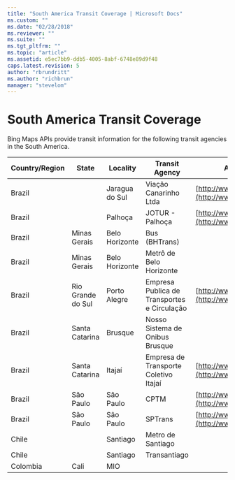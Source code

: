 ```yaml
---
title: "South America Transit Coverage | Microsoft Docs"
ms.custom: ""
ms.date: "02/28/2018"
ms.reviewer: ""
ms.suite: ""
ms.tgt_pltfrm: ""
ms.topic: "article"
ms.assetid: e5ec7bb9-ddb5-4005-8abf-6748e89d9f48
caps.latest.revision: 5
author: "rbrundritt"
ms.author: "richbrun"
manager: "stevelom"
---
```

# South America Transit Coverage
Bing Maps APIs provide transit information for the following transit agencies in the South America.  
  
|Country/Region|State|Locality|Transit Agency|Agency Website|  
|---------------------|-----------|--------------|--------------------|--------------------|  
|Brazil||Jaragua do Sul|Viação Canarinho Ltda|[http://www.canarinho.com.br](http://www.canarinho.com.br)|  
|Brazil||Palhoça|JOTUR - Palhoça|[http://www.jotur.com.br](http://www.jotur.com.br)|  
|Brazil|Minas Gerais|Belo Horizonte|Bus (BHTrans)||  
|Brazil|Minas Gerais|Belo Horizonte|Metrô de Belo Horizonte||  
|Brazil|Rio Grande do Sul|Porto Alegre|Empresa Publica de Transportes e Circulação|[http://www.eptc.com.br/](http://www.eptc.com.br/)|  
|Brazil|Santa Catarina|Brusque|Nosso Sistema de Onibus Brusque||  
|Brazil|Santa Catarina|Itajaí|Empresa de Transporte Coletivo Itajaí|[http://www.coletivoitajai.com.br/](http://www.coletivoitajai.com.br/)|  
|Brazil|São Paulo|São Paulo|CPTM|[http://www.sptrans.com.br/](http://www.sptrans.com.br/)|  
|Brazil|São Paulo|São Paulo|SPTrans|[http://www.sptrans.com.br/](http://www.sptrans.com.br/)|  
|Chile||Santiago|Metro de Santiago||  
|Chile||Santiago|Transantiago||  
|Colombia|Cali|MIO|||